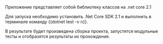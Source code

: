 Приложение представляет собой библиотеку классов на .net core 2.1

Для запуска необходимо установить .Net Core SDK 2.1 и выполнить в терминале команду {{dotnet test -v n}}.

В результате будет произведена сборка проекта, запустятся модульные тесты и отобразятся результаты их прохождения.
